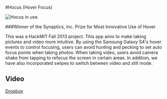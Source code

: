 #Hocus (Hover Focus)

![Hocus in use.](https://scontent-b-iad.xx.fbcdn.net/hphotos-prn2/1384105_10153336590560052_1572286821_n.jpg "Hocus in use")

###Winner of the Synaptics, Inc. Prize for Most Innovative Use of Hover

This was a HackMIT Fall 2013 project. This app aims to make taking pictures and video more intuitive. By using the Samsung Galaxy S4's hover events to control focusing, users can avoid hunting and pecking to set auto focus points when taking photos. When taking video, users avoid camera shake from tapping to refocus the screen in certain areas. In addition, we have also incorporated swipes to switch between video and still mode.

## Video

[Dropbox](https://dl.dropboxusercontent.com/u/2043263/hackmit2.mov)
